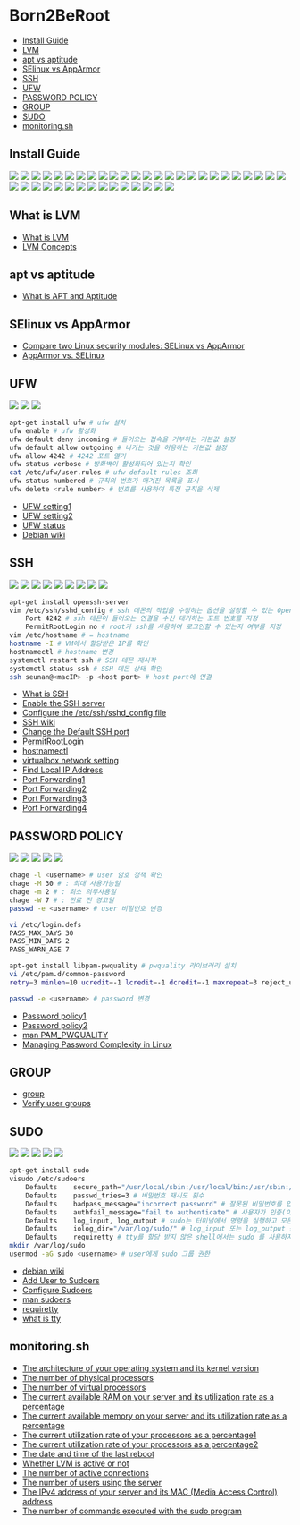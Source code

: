 # Born2BeRoot
- [Install Guide](#install-guide)
- [LVM](#what-is-lvm)
- [apt vs aptitude](#apt-vs-aptitude)
- [SElinux vs AppArmor](#selinux-vs-apparmor)
- [SSH](#ssh)
- [UFW](#ufw)
- [PASSWORD POLICY](#password-policy)
- [GROUP](#group)
- [SUDO](#sudo)
- [monitoring.sh](#monitoringsh)

## Install Guide
![](img/1.png)
![](img/2.png)
![](img/3.png)
![](img/4.png)
![](img/5.png)
![](img/6.png)
![](img/7.png)
![](img/8.png)
![](img/9.png)
![](img/10.png)
![](img/11.png)
![](img/12.png)
![](img/13.png)
![](img/14.png)
![](img/15.png)
![](img/16.png)
![](img/17.png)
![](img/18.png)
![](img/19.png)
![](img/20.png)
![](img/21.png)
![](img/22.png)
![](img/23.png)
![](img/24.png)
![](img/25.png)
![](img/26.png)
![](img/27.png)
![](img/28.png)
![](img/29.png)
![](img/30.png)
![](img/31.png)
![](img/32.png)
![](img/33.png)
![](img/34.png)
![](img/35.png)
![](img/36.png)
![](img/37.png)
![](img/38.png)
![](img/39.png)
![](img/40.png)

## What is LVM
- [What is LVM](https://mamu2830.blogspot.com/2019/12/lvmpv-vg-lv-pe-lvm.html)
- [LVM Concepts](https://wiseworld.tistory.com/32)

## apt vs aptitude
- [What is APT and Aptitude](https://www.tecmint.com/difference-between-apt-and-aptitude/)

## SElinux vs AppArmor
- [Compare two Linux security modules: SELinux vs AppArmor](https://www.techtarget.com/searchdatacenter/tip/Compare-two-Linux-security-modules-SELinux-vs-AppArmor)
- [AppArmor vs. SELinux](https://phoenixnap.com/kb/apparmor-vs-selinux)

## UFW
![](img/46.png)
![](img/47.png)
![](img/48.png)
```bash
apt-get install ufw # ufw 설치
ufw enable # ufw 활성화
ufw default deny incoming # 들어오는 접속을 거부하는 기본값 설정
ufw default allow outgoing # 나가는 것을 허용하는 기본값 설정
ufw allow 4242 # 4242 포트 열기
ufw status verbose # 방화벽이 활성화되어 있는지 확인
cat /etc/ufw/user.rules # ufw default rules 조회
ufw status numbered # 규칙의 번호가 매겨진 목록을 표시
ufw delete <rule number> # 번호를 사용하여 특정 규칙을 삭제
```
- [UFW setting1](https://m.blog.naver.com/PostView.naver?isHttpsRedirect=true&blogId=jodi999&logNo=221409997866)
- [UFW setting2](https://lindarex.github.io/ubuntu/ubuntu-ufw-setting/)
- [UFW status](https://linuxhint.com/ufw_status/)
- [Debian wiki](https://wiki.debian.org/Uncomplicated%20Firewall%20%28ufw%29)

## SSH
![](img/49.png)
![](img/50.png)
![](img/51.png)
![](img/52.png)
![](img/53.png)
![](img/54.png)
![](img/55.png)
![](img/56.png)
![](img/57.png)
```bash
apt-get install openssh-server
vim /etc/ssh/sshd_config # ssh 데몬의 작업을 수정하는 옵션을 설정할 수 있는 OpenSSH용 시스템 전체 구성 파일
	Port 4242 # ssh 데몬이 들어오는 연결을 수신 대기하는 포트 번호를 지정
	PermitRootLogin no # root가 ssh를 사용하여 로그인할 수 있는지 여부를 지정
vim /etc/hostname # = hostname
hostname -I # VM에서 할당받은 IP를 확인
hostnamectl # hostname 변경
systemctl restart ssh # SSH 데몬 재시작
systemctl status ssh # SSH 데몬 상태 확인
ssh seunan@<macIP> -p <host port> # host port에 연결
```
- [What is SSH](https://www.freecodecamp.org/news/ssh-meaning-in-linux/#:~:text=Secure%20Shell%20(SSH)%20is%20a,remote%20administration%20and%20file%20transfer.)
- [Enable the SSH server](https://m.blog.naver.com/PostView.naver?isHttpsRedirect=true&blogId=jodi999&logNo=221334854192)
- [Configure the /etc/ssh/sshd_config file](https://www.linuxtopia.org/online_books/linux_system_administration/securing_and_optimizing_linux/chap15sec122.html)
- [SSH wiki](https://zetawiki.com/wiki/%EB%A6%AC%EB%88%85%EC%8A%A4_sshd_%EC%9E%AC%EC%8B%9C%EC%9E%91)
- [Change the Default SSH port](https://www.ionos.com/help/server-cloud-infrastructure/getting-started/important-security-information-for-your-server/changing-the-default-ssh-port/)
- [PermitRootLogin](https://veneas.tistory.com/entry/Linux-SSH-root-%EC%A0%91%EC%86%8D-%ED%97%88%EC%9A%A9-%EC%84%A4%EC%A0%95-PermitRootLogin)
- [hostnamectl](https://zetawiki.com/wiki/%EB%A6%AC%EB%88%85%EC%8A%A4_%ED%98%B8%EC%8A%A4%ED%8A%B8%EB%AA%85_%EB%B3%80%EA%B2%BD_hostnamectl_set-hostname)
- [virtualbox network setting](https://www.nakivo.com/blog/virtualbox-network-setting-guide/)
- [Find Local IP Address](https://www.avg.com/en/signal/find-ip-address)
- [Port Forwarding1](https://nsrc.org/workshops/2014/sanog23-virtualization/raw-attachment/wiki/Agenda/ex-virtualbox-portforward-ssh.htm)
- [Port Forwarding2](https://www.activecountermeasures.com/port-forwarding-with-virtualbox/)
- [Port Forwarding3](https://www.nemonein.xyz/2020/01/3048/)
- [Port Forwarding4](https://m.blog.naver.com/yexx/221996230014)


## PASSWORD POLICY
![](img/58.png)
![](img/59.png)
![](img/60.png)
![](img/61.png)
![](img/62.png)
```bash
chage -l <username> # user 암호 정책 확인
chage -M 30 # : 최대 사용가능일
chage -m 2 # : 최소 의무사용일
chage -W 7 # : 만료 전 경고일
passwd -e <username> # user 비밀번호 변경

vi /etc/login.defs
PASS_MAX_DAYS 30
PASS_MIN_DATS 2
PASS_WARN_AGE 7

apt-get install libpam-pwquality # pwquality 라이브러리 설치
vi /etc/pam.d/common-password
retry=3 minlen=10 ucredit=-1 lcredit=-1 dcredit=-1 maxrepeat=3 reject_username enforce_for_root difok=7 # root는 password에 대한 캐시를 저장하지 않기 때문에 difok 설정이 안먹음

passwd -e <username> # password 변경
```
- [Password policy1](https://techpicnic.tistory.com/506)
- [Password policy2](https://www.haedongg.net/2020/08/28/linux-%ED%8C%A8%EC%8A%A4%EC%9B%8C%EB%93%9C-%EA%B4%80%EB%A0%A8-%EC%A0%95%EC%B1%85-%EC%84%A4%EC%A0%95/)
- [man PAM_PWQUALITY](https://manpages.debian.org/stretch/libpam-pwquality/pam_pwquality.8.en.html)
- [Managing Password Complexity in Linux](https://www.baeldung.com/linux/password-complexity)
## GROUP
- [group](https://www.manualfactory.net/13414)
- [Verify user groups](https://goni9071.tistory.com/68)
## SUDO
![](img/41.png)
![](img/42.png)
![](img/43.png)
![](img/44.png)
![](img/45.png)
```bash
apt-get install sudo
visudo /etc/sudoers
	Defaults	secure_path="/usr/local/sbin:/usr/local/bin:/usr/sbin:/usr/bin:/sbin:/bin:/snap/bin" # sudo는 사용자의 PATH 환경 변수 대신 이 값을 사용
	Defaults	passwd_tries=3 # 비밀번호 재시도 횟수
	Defaults	badpass_message="incorrect password" # 잘못된 비밀번호를 입력할 경우 표시되는 메시지
	Defaults	authfail_message="fail to authenticate" # 사용자가 인증(이름 혹은 암호)에 실패한 후 표시되는 메시지
	Defaults	log_input, log_output # sudo는 터미널에서 명령을 실행하고 모든 사용자 입력과 화면으로 전송되는 모든 출력을 로그로 기록
	Defaults	iolog_dir="/var/log/sudo/" # log_input 또는 log_output 옵션이 활성화 되어있을 경우 입출력 로그 디렉터리의 경로 이름
	Defaults	requiretty # tty를 할당 받지 않은 shell에서는 sudo 를 사용하지 못하게 하는 옵션
mkdir /var/log/sudo
usermod -aG sudo <username> # user에게 sudo 그룹 권한
```
- [debian wiki](https://wiki.debian.org/sudo/)
- [Add User to Sudoers](https://www.cloudpanel.io/tutorial/how-to-add-user-to-sudoers-in-debian/)
- [Configure Sudoers](https://ko.linux-console.net/?p=1985#gsc.tab=0)
- [man sudoers](https://man.freebsd.org/cgi/man.cgi?query=sudoers&apropos=0&sektion=0&manpath=FreeBSD+13.0-RELEASE+and+Ports&arch=default&format=html)
- [requiretty](https://kldp.org/node/155210)
- [what is tty](https://jake-seo-dev.tistory.com/115)

## monitoring.sh
- [The architecture of your operating system and its kernel version](https://www.cyberciti.biz/faq/find-print-linux-unix-kernel-version/)
- [The number of physical processors](https://www.cyberciti.biz/faq/check-how-many-cpus-are-there-in-linux-system/)
- [The number of virtual processors](https://webhostinggeeks.com/howto/how-to-display-the-number-of-processors-vcpu-on-linux-vps/)
- [The current available RAM on your server and its utilization rate as a percentage](https://www.2daygeek.com/linux-check-cpu-memory-swap-utilization-percentage/)
- [The current available memory on your server and its utilization rate as a percentage](https://stackoverflow.com/questions/10585978/how-to-get-the-percentage-of-memory-free-with-a-linux-command)
- [The current utilization rate of your processors as a percentage1](https://www.baeldung.com/linux/get-cpu-usage)
- [The current utilization rate of your processors as a percentage2](https://stackoverflow.com/questions/9229333/how-to-get-overall-cpu-usage-e-g-57-on-linux)
- [The date and time of the last reboot](https://www.cyberciti.biz/tips/linux-last-reboot-time-and-date-find-out.html)
- [Whether LVM is active or not](https://askubuntu.com/questions/202613/how-do-i-check-whether-i-am-using-lvm)
- [The number of active connections](https://serverfault.com/questions/421310/check-the-number-of-active-connections-on-port-80)
- [The number of users using the server](https://www.computerhope.com/issues/ch001649.htm)
- [The IPv4 address of your server and its MAC (Media Access Control) address](https://www.howtouselinux.com/post/linux-command-get-mac-address-in-linux)
- [The number of commands executed with the sudo program](https://unix.stackexchange.com/questions/167935/details-about-sudo-commands-executed-by-all-user)
